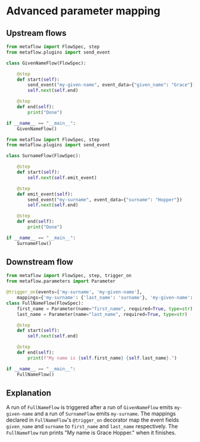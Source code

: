 # Advanced parameter mapping

## Upstream flows

```python
from metaflow import FlowSpec, step
from metaflow.plugins import send_event

class GivenNameFlow(FlowSpec):

    @step
    def start(self):
        send_event("my-given-name", event_data={"given_name": "Grace"})
        self.next(self.end)

    @step
    def end(self):
        print("Done")

if __name__ == "__main__":
    GivenNameFlow()
```

```python
from metaflow import FlowSpec, step
from metaflow.plugins import send_event

class SurnameFlow(FlowSpec):

    @step
    def start(self):
        self.next(self.emit_event)

    @step
    def emit_event(self):
        send_event("my-surname", event_data={"surname": "Hopper"})
        self.next(self.end)

    @step
    def end(self):
        print("Done")

if __name__ == "__main__":
    SurnameFlow()
```
## Downstream flow

```python
from metaflow import FlowSpec, step, trigger_on
from metaflow.parameters import Parameter

@trigger_on(events=['my-surname', 'my-given-name'], 
    mappings={'my-surname': {'last_name': 'surname'}, 'my-given-name': {'first_name': 'given_name'}}                                
class FullNameFlow(FlowSpec):
    first_name = Parameter(name="first_name", required=True, type=str)
    last_name = Parameter(name="last_name", required=True, type=str)

    @step
    def start(self):
        self.next(self.end)

    @step
    def end(self):
        print(f"My name is {self.first_name} {self.last_name}.")

if __name__ == "__main__":
    FullNameFlow()
```

## Explanation
A run of `FullNameFlow` is triggered after a run of `GivenNameFlow` emits `my-given-name` and a run of `SurnameFlow` emits `my-surname`. The mappings
declared in `FullNameFlow`'s `@trigger_on` decorator map the event fields `given_name` and `surname` to `first_name` and `last_name` respectively.
The `FullNameFlow` run prints "My name is Grace Hopper." when it finishes.